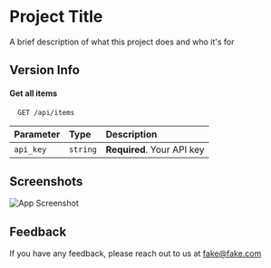 # Project Title

A brief description of what this project does and who it's for


## Version Info

#### Get all items

```http
  GET /api/items
```

| Parameter | Type     | Description                |
| :-------- | :------- | :------------------------- |
| `api_key` | `string` | **Required**. Your API key |


## Screenshots

![App Screenshot](https://via.placeholder.com/468x300?text=App+Screenshot+Here)


## Feedback

If you have any feedback, please reach out to us at fake@fake.com

